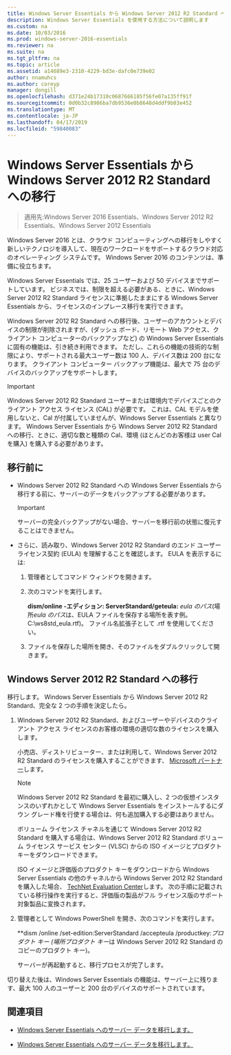 ```yaml
---
title: Windows Server Essentials から Windows Server 2012 R2 Standard への移行
description: Windows Server Essentials を使用する方法について説明します
ms.custom: na
ms.date: 10/03/2016
ms.prod: windows-server-2016-essentials
ms.reviewer: na
ms.suite: na
ms.tgt_pltfrm: na
ms.topic: article
ms.assetid: a14689e3-2310-4229-bd3e-dafc0e739e02
author: nnamuhcs
ms.author: coreyp
manager: dongill
ms.openlocfilehash: d371e24b17310c0687666185f56fe07a135ff91f
ms.sourcegitcommit: 0d0b32c8986ba7db9536e0b8648d4ddf9b03e452
ms.translationtype: MT
ms.contentlocale: ja-JP
ms.lasthandoff: 04/17/2019
ms.locfileid: "59840083"
---
```

# <a name="transition-from-windows-server-essentials-to-windows-server-2012-r2-standard"></a>Windows Server Essentials から Windows Server 2012 R2 Standard への移行

>適用先:Windows Server 2016 Essentials、Windows Server 2012 R2 Essentials、Windows Server 2012 Essentials

Windows Server 2016 とは、クラウド コンピューティングへの移行をしやすく新しいテクノロジを導入して、現在のワークロードをサポートするクラウド対応のオペレーティング システムです。 Windows Server 2016 のコンテンツは、準備に役立ちます。

 Windows Server Essentials では、25 ユーザーおよび 50 デバイスまでサポートしています。 ビジネスでは、制限を超える必要がある、ときに、Windows Server 2012 R2 Standard ライセンスに準拠したままにする Windows Server Essentials から、ライセンスのインプレース移行を実行できます。  
  
 Windows Server 2012 R2 Standard への移行後、ユーザーのアカウントとデバイスの制限が削除されますが、(ダッシュ ボード、リモート Web アクセス、クライアント コンピューターのバックアップなど) の Windows Server Essentials に固有の機能は、引き続き利用できます。 ただし、これらの機能の技術的な制限により、サポートされる最大ユーザー数は 100 人、デバイス数は 200 台になります。 クライアント コンピューター バックアップ機能は、最大で 75 台のデバイスのバックアップをサポートします。  
  
> [!IMPORTANT]
>   Windows Server 2012 R2 Standard ユーザーまたは環境内でデバイスごとのクライアント アクセス ライセンス (CAL) が必要です。 これは、CAL モデルを使用しないと、Cal が付属していませんが、Windows Server Essentials と異なります。 Windows Server Essentials から Windows Server 2012 R2 Standard への移行、ときに、適切な数と種類の Cal、環境 (ほとんどのお客様は user Cal を購入) を購入する必要があります。  
  
## <a name="before-the-transition"></a>移行前に  
  
-   Windows Server 2012 R2 Standard への Windows Server Essentials から移行する前に、サーバーのデータをバックアップする必要があります。  
  
    > [!IMPORTANT]
    >  サーバーの完全バックアップがない場合、サーバーを移行前の状態に復元することはできません。  
  
-   さらに、読み取り、Windows Server 2012 R2 Standard のエンド ユーザー ライセンス契約 (EULA) を理解することを確認します。 EULA を表示するには:  
  
    1.  管理者としてコマンド ウィンドウを開きます。  
  
    2.  次のコマンドを実行します。  
  
         **dism/online -エディション: ServerStandard/geteula:** *eula のパス*(場所*eula のパス*は、EULA ファイルを保存する場所を表す例。C:\ws8std_eula.rtf)。 ファイル名拡張子として .rtf を使用してください。  
  
    3.  ファイルを保存した場所を開き、そのファイルをダブルクリックして開きます。  
  
## <a name="transition-to--windows-server-2012-r2-standard"></a>Windows Server 2012 R2 Standard への移行  
 移行します。 Windows Server Essentials から Windows Server 2012 R2 Standard、完全な 2 つの手順を決定したら。  
  
1.  Windows Server 2012 R2 Standard、およびユーザーやデバイスのクライアント アクセス ライセンスのお客様の環境の適切な数のライセンスを購入します。  
  
     小売店、ディストリビューター、または利用して、Windows Server 2012 R2 Standard のライセンスを購入することができます、 [Microsoft パートナー](https://pinpoint.microsoft.com/SelectCulture.aspx)します。  
  
    > [!NOTE]
    >  Windows Server 2012 R2 Standard を最初に購入し、2 つの仮想インスタンスのいずれかとして Windows Server Essentials をインストールするにダウン グレード権を行使する場合は、何も追加購入する必要はありません。  
    >   
    >  ボリューム ライセンス チャネルを通じて Windows Server 2012 R2 Standard を購入する場合は、Windows Server 2012 R2 Standard ボリューム ライセンス サービス センター (VLSC) からの ISO イメージとプロダクト キーをダウンロードできます。  
    >   
    >  ISO イメージと評価版のプロダクト キーをダウンロードから Windows Server Essentials の他のチャネルから Windows Server 2012 R2 Standard を購入した場合、 [TechNet Evaluation Center](https://technet.microsoft.com/evalcenter/jj659306.aspx)します。 次の手順に記載されている移行操作を実行すると、評価版の製品がフル ライセンス版のサポート対象製品に変換されます。  
  
2.  管理者として Windows PowerShell を開き、次のコマンドを実行します。  
  
     **dism /online /set-edition:ServerStandard /accepteula /productkey:***プロダクト キー* (場所*プロダクト キー*は Windows Server 2012 R2 Standard のコピーのプロダクト キー)。  
  
     サーバーが再起動すると、移行プロセスが完了します。  
  
 切り替えた後は、Windows Server Essentials の機能は、サーバー上に残ります、最大 100 人のユーザーと 200 台のデバイスのサポートされています。  
  
## <a name="see-also"></a>関連項目  
  

-   [Windows Server Essentials へのサーバー データを移行します。](Migrate-Server-Data-to-Windows-Server-Essentials.md)

-   [Windows Server Essentials へのサーバー データを移行します。](../migrate/Migrate-Server-Data-to-Windows-Server-Essentials.md)

